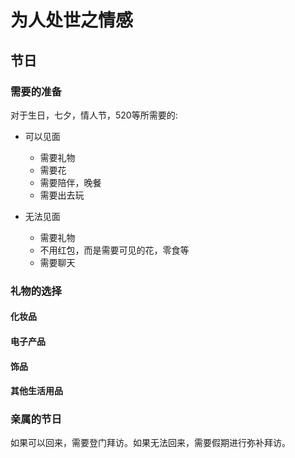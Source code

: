 # 为人处世之情感

## 节日  

### 需要的准备

对于生日，七夕，情人节，520等所需要的:

* 可以见面
  * 需要礼物
  * 需要花
  * 需要陪伴，晚餐
  * 需要出去玩

* 无法见面
  * 需要礼物
  * 不用红包，而是需要可见的花，零食等
  * 需要聊天

### 礼物的选择

#### 化妆品

#### 电子产品

#### 饰品

#### 其他生活用品

### 亲属的节日

如果可以回来，需要登门拜访。如果无法回来，需要假期进行弥补拜访。